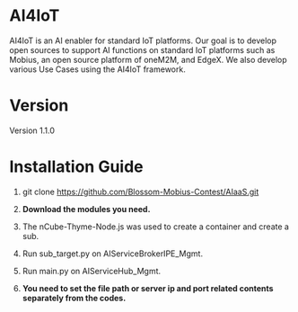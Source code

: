 # AI4IoT
AI4IoT is an AI enabler for standard IoT platforms. Our goal is to develop open sources to support AI functions on standard IoT platforms such as Mobius, an open source platform of oneM2M, and EdgeX. We also develop various Use Cases using the AI4IoT framework.

# Version
Version 1.1.0

# Installation Guide
1. git clone https://github.com/Blossom-Mobius-Contest/AIaaS.git

2. **Download the modules you need.**

3. The nCube-Thyme-Node.js was used to create a container and create a sub.

4. Run sub_target.py on AIServiceBrokerIPE_Mgmt.

5. Run main.py on AIServiceHub_Mgmt.

6. **You need to set the file path or server ip and port related contents separately from the codes.**